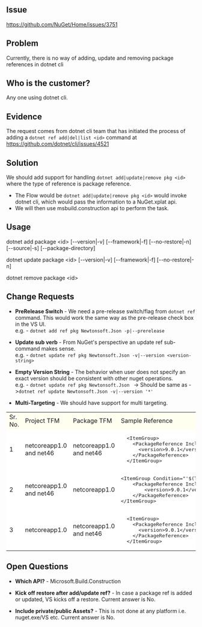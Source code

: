 ## Issue
https://github.com/NuGet/Home/issues/3751

## Problem
Currently, there is no way of adding, update and removing package references in dotnet cli

## Who is the customer?
Any one using dotnet cli.

## Evidence
The request comes from dotnet cli team that has initiated the process of adding a `dotnet ref add|del|list <id>` command at https://github.com/dotnet/cli/issues/4521

## Solution
We should add support for handling `dotnet add|update|remove pkg <id>` where the type of reference is package reference.

* The Flow would be `dotnet add|update|remove pkg <id>` would invoke dotnet cli, which would pass the information to a NuGet.xplat api.
* We will then use msbuild.construction api to perform the task.


## Usage 
dotnet add package \<id\> [--version|-v] [--framework|-f] [--no-restore|-n] [--source|-s] [--package-directory]

dotnet update package \<id\> [--version|-v] [--framework|-f] [--no-restore|-n]

dotnet remove package \<id\>


## Change Requests

* **PreRelease Switch** - We need a pre-release switch/flag from `dotnet ref` command. This would work the same way as the pre-release check box in the VS UI. <br>
e.g. - `dotnet add ref pkg Newtonsoft.Json -p|--prerelease`

* **Update sub verb** - From NuGet's perspective an update ref sub-command makes sense. <br>
e.g. - `dotnet update ref pkg Newtonsoft.Json -v|--version <version-string>`

* **Empty Version String** - The behavior when user does not specify an exact version should be consistent with other nuget operations.<br>
e.g. - `dotnet update ref pkg Newtonsoft.Json ` -> Should be same as ->`dotnet ref update Newtonsoft.Json -v|--version '*'`

* **Multi-Targeting** - We should have support for multi targeting. <br>

<table>
	<tr  bgcolor="#FFFFF0">
		<td>Sr. No.</td>
		<td>Project TFM</td>
		<td>Package TFM</td>
		<td>Sample Reference</td>
	</tr>
	<tr  bgcolor="#FFFFFF">
		<td>1</td>
		<td>netcoreapp1.0 and net46</td>
		<td>netcoreapp1.0 and net46</td>
		<td>
<pre>
  &lt;ItemGroup&gt;
    &lt;PackageReference Include="NewtonSoft.Json"&gt;
      &lt;version&gt;9.0.1&lt;/version&gt;
    &lt;/PackageReference&gt;
  &lt;/ItemGroup&gt;
</pre>
		</td>
	</tr>
	<tr  bgcolor="#FFFFFF">
		<td>2</td>
		<td>netcoreapp1.0 and net46</td>
		<td>netcoreapp1.0</td>
                <td>
<pre>
&lt;ItemGroup Condition="'$(TargetFramework)' == 'netcoreapp1.0' "&gt;
	&lt;PackageReference Include="NewtonSoft.Json"&gt;
		&lt;version&gt;9.0.1&lt;/version&gt;
	&lt;/PackageReference&gt;
&lt;/ItemGroup&gt;
</pre>
		</td>
	</tr>
	</tr>
	<tr  bgcolor="#FFFFFF">
		<td>3</td>
		<td>netcoreapp1.0</td>
		<td>netcoreapp1.0 and net46</td>
		<td>
<pre>
  &lt;ItemGroup&gt;
    &lt;PackageReference Include="NewtonSoft.Json"&gt;
      &lt;version&gt;9.0.1&lt;/version&gt;
    &lt;/PackageReference&gt;
  &lt;/ItemGroup&gt;
</pre>
		</td>
	</tr>
</table>

## Open Questions

* **Which API?** - Microsoft.Build.Construction

* **Kick off restore after add/update ref?** - In case a package ref is added or updated, VS kicks off a restore. Current answer is No.

* **Include private/public Assets?** - This is not done at any platform i.e. nuget.exe/VS etc. Current answer is No.